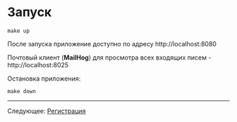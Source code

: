 # Запуск

```
make up
```

После запуска приложение доступно по адресу http://localhost:8080

Почтовый клиент (**MailHog**) для просмотра всех входящих писем - http://localhost:8025

Остановка приложения:

```
make down
```

---

Следующее: [Регистрация](../04-registration/README.md)
